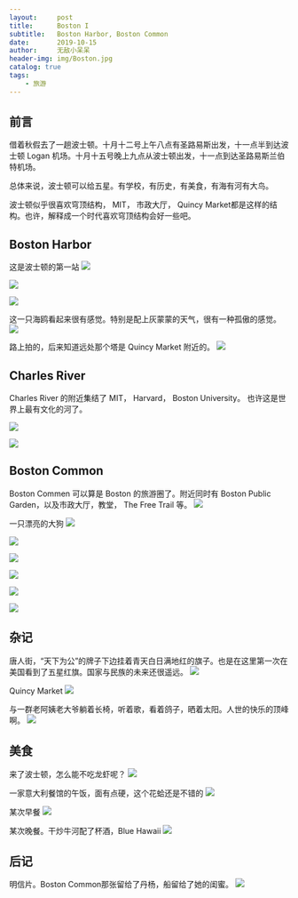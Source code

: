 ```yaml
---
layout:     post
title:      Boston I
subtitle:   Boston Harbor, Boston Common
date:       2019-10-15
author:     无敌小呆呆
header-img: img/Boston.jpg
catalog: true
tags:
    - 旅游
---
```


## 前言

借着秋假去了一趟波士顿。十月十二号上午八点有圣路易斯出发，十一点半到达波士顿 Logan 机场。十月十五号晚上九点从波士顿出发，十一点到达圣路易斯兰伯特机场。

总体来说，波士顿可以给五星。有学校，有历史，有美食，有海有河有大鸟。

波士顿似乎很喜欢穹顶结构， MIT， 市政大厅， Quincy Market都是这样的结构。也许，解释成一个时代喜欢穹顶结构会好一些吧。

## Boston Harbor

这是波士顿的第一站
![](https://github.com/cxjcxj186/MarkdownPhotos/raw/master/Res/Boston%202.jpg)


![](https://github.com/cxjcxj186/MarkdownPhotos/raw/master/Res/Boston%203.jpg)

![](https://github.com/cxjcxj186/MarkdownPhotos/raw/master/Res/Boston%205.jpg)

这一只海鸥看起来很有感觉。特别是配上灰蒙蒙的天气，很有一种孤傲的感觉。
![](https://github.com/cxjcxj186/MarkdownPhotos/raw/master/Res/Boston%206.jpg)

路上拍的，后来知道远处那个塔是 Quincy Market 附近的。
![](https://github.com/cxjcxj186/MarkdownPhotos/raw/master/Res/Boston%204.jpg)

## Charles River

Charles River 的附近集结了 MIT， Harvard， Boston University。 也许这是世界上最有文化的河了。

![](https://github.com/cxjcxj186/MarkdownPhotos/raw/master/Res/Boston%207.jpg)


![](https://github.com/cxjcxj186/MarkdownPhotos/raw/master/Res/Boston%208.jpg)

## Boston Common

Boston Commen 可以算是 Boston 的旅游圈了。附近同时有 Boston Public Garden，以及市政大厅，教堂， The Free Trail 等。
![](https://github.com/cxjcxj186/MarkdownPhotos/raw/master/Res/Boston%201.jpg)

一只漂亮的大狗
![](https://github.com/cxjcxj186/MarkdownPhotos/raw/master/Res/Boston%2010.jpg)


![](https://github.com/cxjcxj186/MarkdownPhotos/raw/master/Res/Boston%2011.jpg)


![](https://github.com/cxjcxj186/MarkdownPhotos/raw/master/Res/Boston%2012.jpg)

![](https://github.com/cxjcxj186/MarkdownPhotos/raw/master/Res/Boston%2013.jpg)

![](https://github.com/cxjcxj186/MarkdownPhotos/raw/master/Res/Boston%2014.jpg)

![](https://github.com/cxjcxj186/MarkdownPhotos/raw/master/Res/Boston%2015.jpg)



## 杂记
唐人街，“天下为公”的牌子下边挂着青天白日满地红的旗子。也是在这里第一次在美国看到了五星红旗。国家与民族的未来还很遥远。
![](https://github.com/cxjcxj186/MarkdownPhotos/raw/master/Res/Boston%2017.jpg)

Quincy Market
![](https://github.com/cxjcxj186/MarkdownPhotos/raw/master/Res/Boston%2016.jpg)

与一群老阿姨老大爷躺着长椅，听着歌，看着鸽子，晒着太阳。人世的快乐的顶峰啊。
![](https://github.com/cxjcxj186/MarkdownPhotos/raw/master/Res/Boston%2018.jpg)

## 美食

来了波士顿，怎么能不吃龙虾呢？
![](https://github.com/cxjcxj186/MarkdownPhotos/raw/master/Res/Boston%2020.jpg)

一家意大利餐馆的午饭，面有点硬，这个花蛤还是不错的
![](https://github.com/cxjcxj186/MarkdownPhotos/raw/master/Res/Boston%2019.jpg)

某次早餐
![](https://github.com/cxjcxj186/MarkdownPhotos/raw/master/Res/Boston%2021.jpg)

某次晚餐。干炒牛河配了杯酒，Blue Hawaii
![](https://github.com/cxjcxj186/MarkdownPhotos/raw/master/Res/Boston%2022.jpg)

## 后记

明信片。Boston Common那张留给了丹杨，船留给了她的闺蜜。
![](https://github.com/cxjcxj186/MarkdownPhotos/raw/master/Res/Boston%2023.jpg)
